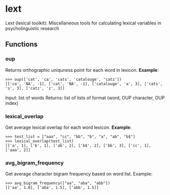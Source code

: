 # lext
Lext (lexical toolkit): Miscellaneous tools for calculating lexical variables in psycholinguistic research

## Functions

### oup
Returns orthographic uniquness point for each word in lexicon.
**Example**:

    >>> oup(['cat', 'ca', 'cats', 'catalouge', 'catz'])
    [['ca', 'NA', -1], ['cat', 'NA', -1], ['catalouge', 'a', 3], ['cats', 's', 3], ['catz', 'z', 3]]

Input: list of words
Returns: list of lists of format (word, OUP character, OUP index)

 
### lexical_overlap
Get average lexical overlap for each word lexicon.
**Example**:

    >>> test_list = ["aaa", "cc", "bb", "b", "a", "ab", "b$"]
    >>> lexical_overlap(test_list)
    [['a', 1], ['b', 1], ['ab', 2], ['b$', 2], ['bb', 3], ['cc', 1], ['aaa', 2]]

### avg_bigram_frequency
Get average character bigram frequency based on word list.
Example:

    >>> avg_bigram_frequency(["aa", "aba", "abb"])
    [['aa', 1.0], ['aba', 1.5], ['abb', 1.5]]
